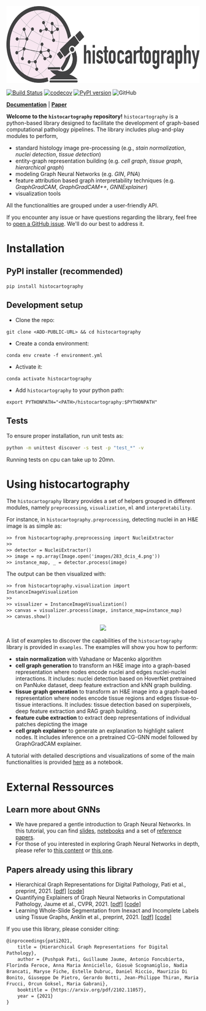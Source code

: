 <p align="center">
  <img src="docs/_static/logo_large.png" height="200">
</p>

[![Build Status](https://travis-ci.com/histocartography/histocartography.svg?branch=main)](https://travis-ci.com/histocartography/histocartography)
[![codecov](https://codecov.io/gh/histocartography/histocartography/branch/main/graph/badge.svg?token=OILOGEBP0Q)](https://codecov.io/gh/histocartography/histocartography)
[![PyPI version](https://badge.fury.io/py/histocartography.svg)](https://badge.fury.io/py/histocartography)
![GitHub](https://img.shields.io/github/license/histocartography/histocartography)

**[Documentation](https://histocartography.github.io/histocartography/)**
| **[Paper](https://arxiv.org/pdf/2102.11057.pdf)** 

**Welcome to the `histocartography` repository!** `histocartography` is a python-based library designed to facilitate the development of graph-based computational pathology pipelines. The library includes plug-and-play modules to perform,
- standard histology image pre-processing (e.g., *stain normalization*, *nuclei detection*, *tissue detection*)
- entity-graph representation building (e.g. *cell graph*, *tissue graph*, *hierarchical graph*)
- modeling Graph Neural Networks (e.g. *GIN*, *PNA*)
- feature attribution based graph interpretability techniques (e.g. *GraphGradCAM*, *GraphGradCAM++*, *GNNExplainer*)
- visualization tools 

All the functionalities are grouped under a user-friendly API. 

If you encounter any issue or have questions regarding the library, feel free to [open a GitHub issue](add_link). We'll do our best to address it. 

# Installation 

## PyPI installer (recommended)

`pip install histocartography`

## Development setup 

- Clone the repo:

```
git clone <ADD-PUBLIC-URL> && cd histocartography
```

- Create a conda environment:

```
conda env create -f environment.yml
```

- Activate it:

```
conda activate histocartography
```

- Add `histocartography` to your python path:

```
export PYTHONPATH="<PATH>/histocartography:$PYTHONPATH"
```

## Tests

To ensure proper installation, run unit tests as:

```sh 
python -m unittest discover -s test -p "test_*" -v
```

Running tests on cpu can take up to 20mn. 

# Using histocartography 

The `histocartography` library provides a set of helpers grouped in different modules, namely `preprocessing`, `visualization`, `ml` and `interpretability`.  

For instance, in `histocartography.preprocessing`, detecting nuclei in an H&E image is as simple as:

```
>> from histocartography.preprocessing import NucleiExtractor
>> 
>> detector = NucleiExtractor()
>> image = np.array(Image.open('images/283_dcis_4.png'))
>> instance_map, _ = detector.process(image)
```

The output can be then visualized with:

```
>> from histocartography.visualization import InstanceImageVisualization
>> 
>> visualizer = InstanceImageVisualization()
>> canvas = visualizer.process(image, instance_map=instance_map)
>> canvas.show()
```

<p align="center">
  <img src="https://ibm.box.com/shared/static/77ok9kjy1nzu0bzg3fatfzflz5e4yqyk.png" height="400">
</p>

A list of examples to discover the capabilities of the `histocartography` library is provided in `examples`. The examples will show you how to perform:

- **stain normalization** with Vahadane or Macenko algorithm
- **cell graph generation** to transform an H&E image into a graph-based representation where nodes encode nuclei and edges nuclei-nuclei interactions. It includes: nuclei detection based on HoverNet pretrained on PanNuke dataset, deep feature extraction and kNN graph building. 
- **tissue graph generation** to transform an H&E image into a graph-based representation where nodes encode tissue regions and edges tissue-to-tissue interactions. It includes: tissue detection based on superpixels, deep feature extraction and RAG graph building. 
- **feature cube extraction** to extract deep representations of individual patches depicting the image
- **cell graph explainer** to generate an explanation to highlight salient nodes. It includes inference on a pretrained CG-GNN model followed by GraphGradCAM explainer. 

A tutorial with detailed descriptions and visualizations of some of the main functionalities is provided [here](https://github.com/maragraziani/interpretAI_DigiPath/blob/feature/handson2%2Fpus/hands-on-session-2/hands-on-session-2.ipynb) as a notebook. 

# External Ressources 

## Learn more about GNNs 

- We have prepared a gentle introduction to Graph Neural Networks. In this tutorial, you can find [slides](https://github.com/guillaumejaume/tuto-dl-on-graphs/blob/main/slides/ml-on-graphs-tutorial.pptx), [notebooks](https://github.com/guillaumejaume/tuto-dl-on-graphs/tree/main/notebooks) and a set of [reference papers](https://github.com/guillaumejaume/tuto-dl-on-graphs).
- For those of you interested in exploring Graph Neural Networks in depth, please refer to [this content](https://github.com/guillaumejaume/graph-neural-networks-roadmap) or [this one](https://github.com/thunlp/GNNPapers).


## Papers already using this library

- Hierarchical Graph Representations for Digital Pathology, Pati et al., preprint, 2021. [[pdf]](https://arxiv.org/pdf/2102.11057.pdf) [[code]]() 
- Quantifying Explainers of Graph Neural Networks in Computational Pathology,  Jaume et al., CVPR, 2021. [[pdf]](https://arxiv.org/pdf/2011.12646.pdf) [[code]](https://github.com/histocartography/patho-quant-explainer) 
- Learning Whole-Slide Segmentation from Inexact and Incomplete Labels using Tissue Graphs, Anklin et al., preprint, 2021. [[pdf]](https://arxiv.org/pdf/2103.03129.pdf) [[code]]() 

If you use this library, please consider citing:

```
@inproceedings{pati2021,
    title = {Hierarchical Graph Representations for Digital Pathology},
    author = {Pushpak Pati, Guillaume Jaume, Antonio Foncubierta, Florinda Feroce, Anna Maria Anniciello, Giosuè Scognamiglio, Nadia Brancati, Maryse Fiche, Estelle Dubruc, Daniel Riccio, Maurizio Di Bonito, Giuseppe De Pietro, Gerardo Botti, Jean-Philippe Thiran, Maria Frucci, Orcun Goksel, Maria Gabrani},
    booktitle = {https://arxiv.org/pdf/2102.11057},
    year = {2021}
} 
```


